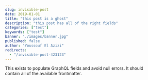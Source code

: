```yaml
---
slug: invisible-post
date: 2019-01-01
title: "this post is a ghost"
description: "this post has all of the right fields"
categories: ["test"]
keywords: ["test"]
banner: "./images/banner.jpg"
published: false
author: "Youssouf El Azizi"
redirects:
  - "/invisible-post-423123"
---
```


This exists to populate GraphQL fields and avoid null errors. It should contain all of the available frontmatter.
